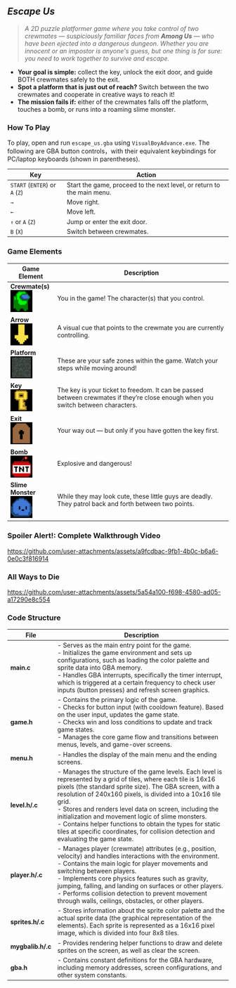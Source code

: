## ***Escape Us***  
> *A 2D puzzle platformer game where you take control of two crewmates — suspiciously familiar faces from* ***Among Us*** *— who have been ejected into a dangerous dungeon.*
> *Whether you are innocent or an impostor is anyone's guess, but one thing is for sure: you need to work together to survive and escape.*

- **Your goal is simple:** collect the key, unlock the exit door, and guide BOTH crewmates safely to the exit.
- **Spot a platform that is just out of reach?** Switch between the two crewmates and cooperate in creative ways to reach it!
- **The mission fails if:** either of the crewmates falls off the platform, touches a bomb, or runs into a roaming slime monster.

### How To Play
To play, open and run `escape_us.gba` using `VisualBoyAdvance.exe`. The following are GBA button controls，with their equivalent keybindings for PC/laptop keyboards (shown in parentheses).

| **Key**                        | **Action**                                                             |
|--------------------------------|------------------------------------------------------------------------|
| `START` (`ENTER`) or `A` (`Z`) | Start the game, proceed to the next level, or return to the main menu. |
| `→`                            | Move right.                                                            |
| `←`                            | Move left.                                                             |
| `↑` or `A` (`Z`)               | Jump or enter the exit door.                                           |
| `B` (`X`)                      | Switch between crewmates.                                              |

### Game Elements
| **Game Element** | **Description** |
|------------------|-----------------|
| **Crewmate(s)**<br><img src="assets/crewmate.png" width="50"/> | You in the game! The character(s) that you control. |
| **Arrow**<br><img src="assets/arrow.png" width="50"/> | A visual cue that points to the crewmate you are currently controlling. |
| **Platform**<br><img src="assets/platform.png" width="50"/> | These are your safe zones within the game. Watch your steps while moving around! |
| **Key**<br><img src="assets/key.png" width="50"/> | The key is your ticket to freedom. It can be passed between crewmates if they’re close enough when you switch between characters. |
| **Exit**<br><img src="assets/exit.png" width="50"/> | Your way out — but only if you have gotten the key first. |
| **Bomb**<br><img src="assets/bomb.png" width="50"/> | Explosive and dangerous! |
| **Slime Monster**<br><img src="assets/slime_monster.png" width="50"/> | While they may look cute, these little guys are deadly. They patrol back and forth between two points. |

### Spoiler Alert!: Complete Walkthrough Video
https://github.com/user-attachments/assets/a9fcdbac-9fb1-4b0c-b6a6-0e0c3f816914

### All Ways to Die
https://github.com/user-attachments/assets/5a54a100-f698-4580-ad05-a17290e8c554


### Code Structure
| **File**            | **Description** |
|---------------------|-----------------|
| **main.c**          | - Serves as the main entry point for the game.<br>- Initializes the game environment and sets up configurations, such as loading the color palette and sprite data into GBA memory.<br>- Handles GBA interrupts, specifically the timer interrupt, which is triggered at a certain frequency to check user inputs (button presses) and refresh screen graphics. |
| **game.h**          | - Contains the primary logic of the game.<br>- Checks for button input (with cooldown feature). Based on the user input, updates the game state.<br>- Checks win and loss conditions to update and track game states.<br>- Manages the core game flow and transitions between menus, levels, and game-over screens. |
| **menu.h**          | - Handles the display of the main menu and the ending screens. |
| **level.h/.c**      | - Manages the structure of the game levels. Each level is represented by a grid of tiles, where each tile is 16x16 pixels (the standard sprite size). The GBA screen, with a resolution of 240x160 pixels, is divided into a 10x16 tile grid.<br>- Stores and renders level data on screen, including the initialization and movement logic of slime monsters.<br>- Contains helper functions to obtain the types for static tiles at specific coordinates, for collision detection and evaluating the game state. |
| **player.h/.c**     | - Manages player (crewmate) attributes (e.g., position, velocity) and handles interactions with the environment.<br>- Contains the main logic for player movements and switching between players.<br>- Implements core physics features such as gravity, jumping, falling, and landing on surfaces or other players.<br>- Performs collision detection to prevent movement through walls, ceilings, obstacles, or other players. |
| **sprites.h/.c**    | - Stores information about the sprite color palette and the actual sprite data (the graphical representation of the elements). Each sprite is represented as a 16x16 pixel image, which is divided into four 8x8 tiles. |
| **mygbalib.h/.c**   | - Provides rendering helper functions to draw and delete sprites on the screen, as well as clear the screen. |
| **gba.h**           | - Contains constant definitions for the GBA hardware, including memory addresses, screen configurations, and other system constants. |

